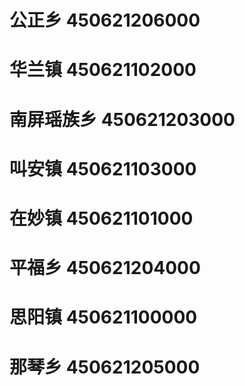 # 公正乡 450621206000
# 华兰镇 450621102000
# 南屏瑶族乡 450621203000
# 叫安镇 450621103000
# 在妙镇 450621101000
# 平福乡 450621204000
# 思阳镇 450621100000
# 那琴乡 450621205000
